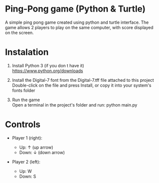 # Ping-Pong game (Python & Turtle)
A simple ping pong game created using python and turtle interface. The game allows 2 players to play on the same computer, with score displayed on the screen.

# Instalation
1. Install Python 3 (if you don t have it)<br>
https://www.python.org/downloads

2. Install the Digital-7 font from the Digital-7.tff file attached to this project <br>
    Double-click on the file and press Install, or copy it into your system's fonts folder
   
4. Run the game<br>
   Open a terminal in the project's folder and run: python main.py

# Controls

- Player 1 (right):
    - Up: ↑ (up arrow)
    - Down: ↓ (down arrow)

- Player 2 (left):
    - Up: W
    - Down: S
